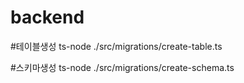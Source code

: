 # backend

#테이블생성
ts-node ./src/migrations/create-table.ts

#스키마생성
ts-node ./src/migrations/create-schema.ts

